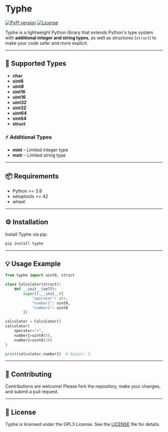 # Typhe

[![PyPI version](https://img.shields.io/pypi/v/typhe.svg)](https://pypi.org/project/typhe/)
[![License](https://img.shields.io/pypi/l/typhe.svg)](https://pypi.org/project/typhe/)

Typhe is a lightweight Python library that extends Python's type system with **additional integer and string types**, as well as structures (`struct`) to make your code safer and more explicit.

---

## 🔹 Supported Types

- **char**  
- **sint8**  
- **uint8**  
- **sint16**  
- **uint16**  
- **uint32**  
- **sint32**  
- **uint64**  
- **sint64**  
- **struct**

### ⚡ Additional Types

- **mint** – Limited integer type  
- **mstr** – Limited string type  

---

## 📦 Requirements

- Python >= 3.8  
- setuptools >= 42  
- wheel  

---

## ⚙️ Installation

Install Typhe via pip:

```bash
pip install typhe
```

---

## 💡 Usage Example

```python
from typhe import uint8, struct

class Calculator(struct):
    def __init__(self):
        super().__init__({
            "operator": str,
            "number1": uint8,
            "number2": uint8
        })

calculator = Calculator()
calculator(
    operator="+",
    number1=uint8(5),
    number2=uint8(10)
)

print(calculator.number1)  # Output: 5
```

---

## 🤝 Contributing

Contributions are welcome!
Please fork the repository, make your changes, and submit a pull request.

---

## 📝 License

Typhe is licensed under the GPL3 License.
See the [LICENSE](LICENSE) file for details.